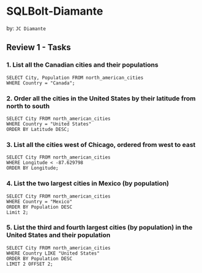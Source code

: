 # SQLBolt-Diamante

by: `JC Diamante`

## Review 1 - Tasks
### 1. List all the Canadian cities and their populations

```
SELECT City, Population FROM north_american_cities
WHERE Country = "Canada";
```

### 2. Order all the cities in the United States by their latitude from north to south

```
SELECT City FROM north_american_cities
WHERE Country = "United States"
ORDER BY Latitude DESC;
```

### 3. List all the cities west of Chicago, ordered from west to east

```
SELECT City FROM north_american_cities
WHERE Longitude < -87.629798
ORDER BY Longitude;
```

### 4. List the two largest cities in Mexico (by population)

```
SELECT City FROM north_american_cities
WHERE Country = "Mexico"
ORDER BY Population DESC
Limit 2;
```

### 5. List the third and fourth largest cities (by population) in the United States and their population

```
SELECT City FROM north_american_cities
WHERE Country LIKE "United States"
ORDER BY Population DESC
LIMIT 2 OFFSET 2;
```